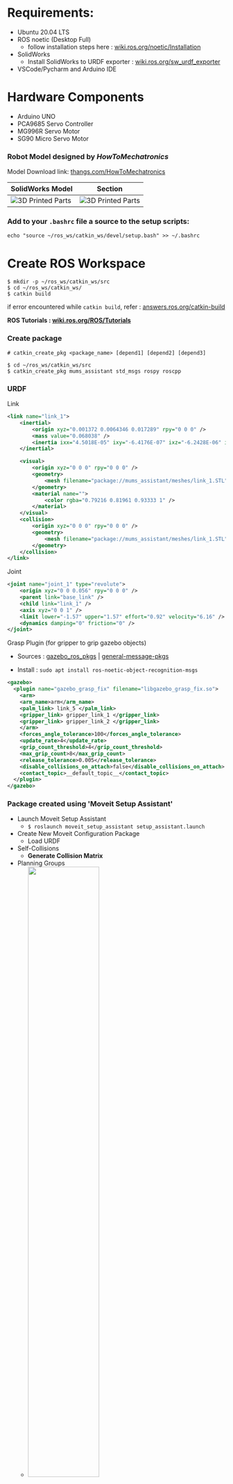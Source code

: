 # Requirements:
- Ubuntu 20.04 LTS
- ROS noetic (Desktop Full)
  - follow installation steps here : [wiki.ros.org/noetic/Installation](https://wiki.ros.org/noetic/Installation/Ubuntu)
- SolidWorks
  - Install SolidWorks to URDF exporter : [wiki.ros.org/sw_urdf_exporter](https://wiki.ros.org/sw_urdf_exporter/Tutorials/Export%20an%20Assembly)
- VSCode/Pycharm and Arduino IDE

# Hardware Components
- Arduino UNO
- PCA9685 Servo Controller
- MG996R Servo Motor
- SG90 Micro Servo Motor

### Robot Model designed by _HowToMechatronics_
Model Download link: [thangs.com/HowToMechatronics](https://thangs.com/m/38899)

| SolidWorks Model                                               | Section                                                       |
|----------------------------------------------------------------|---------------------------------------------------------------|
| ![3D Printed Parts](media/images/model_complete.jpeg?raw=true) | ![3D Printed Parts](media/images/model_section.jpeg?raw=true) |

### Add to your `.bashrc` file a source to the setup scripts:
``` shell
echo "source ~/ros_ws/catkin_ws/devel/setup.bash" >> ~/.bashrc
```

# Create ROS Workspace
``` shell
$ mkdir -p ~/ros_ws/catkin_ws/src
$ cd ~/ros_ws/catkin_ws/
$ catkin build
```
if error encountered while `catkin build`, refer : [answers.ros.org/catkin-build](https://answers.ros.org/question/353113/catkin-build-in-ubuntu-2004-noetic)

**ROS Tutorials : [wiki.ros.org/ROS/Tutorials](https://wiki.ros.org/ROS/Tutorials)**

### Create package

``` shell
# catkin_create_pkg <package_name> [depend1] [depend2] [depend3]

$ cd ~/ros_ws/catkin_ws/src
$ catkin_create_pkg mums_assistant std_msgs rospy roscpp
```

### URDF
Link

``` XML
<link name="link_1">
    <inertial>
        <origin xyz="0.001372 0.0064346 0.017289" rpy="0 0 0" />
        <mass value="0.068038" />
        <inertia ixx="4.5018E-05" ixy="-6.4176E-07" ixz="-6.2428E-06" iyy="5.8133E-05" iyz="-5.1777E-06" izz="5.4676E-05" />
    </inertial>

    <visual>
        <origin xyz="0 0 0" rpy="0 0 0" />
        <geometry>
            <mesh filename="package://mums_assistant/meshes/link_1.STL" />
        </geometry>
        <material name="">
            <color rgba="0.79216 0.81961 0.93333 1" />
        </material>
    </visual>
    <collision>
        <origin xyz="0 0 0" rpy="0 0 0" />
        <geometry>
            <mesh filename="package://mums_assistant/meshes/link_1.STL" />
        </geometry>
    </collision>
</link>
```

Joint

``` XML
<joint name="joint_1" type="revolute">
    <origin xyz="0 0 0.056" rpy="0 0 0" />
    <parent link="base_link" />
    <child link="link_1" />
    <axis xyz="0 0 1" />
    <limit lower="-1.57" upper="1.57" effort="0.92" velocity="6.16" />
    <dynamics damping="0" friction="0" />
</joint>
```

Grasp Plugin (for gripper to grip gazebo objects)

- Sources : [gazebo_ros_pkgs](https://github.com/ros-simulation/gazebo_ros_pkgs) | [general-message-pkgs](https://github.com/JenniferBuehler/general-message-pkgs)

- Install : `sudo apt install ros-noetic-object-recognition-msgs`

``` XML
<gazebo>
  <plugin name="gazebo_grasp_fix" filename="libgazebo_grasp_fix.so">
    <arm>
    <arm_name>arm</arm_name>
    <palm_link> link_5 </palm_link>
    <gripper_link> gripper_link_1 </gripper_link>
    <gripper_link> gripper_link_2 </gripper_link>
    </arm>
    <forces_angle_tolerance>100</forces_angle_tolerance>
    <update_rate>4</update_rate>
    <grip_count_threshold>4</grip_count_threshold>
    <max_grip_count>8</max_grip_count>
    <release_tolerance>0.005</release_tolerance>
    <disable_collisions_on_attach>false</disable_collisions_on_attach>
    <contact_topic>__default_topic__</contact_topic>
  </plugin>
</gazebo>
```

### Package created using 'Moveit Setup Assistant'

- Launch Moveit Setup Assistant
  - `$ roslaunch moveit_setup_assistant setup_assistant.launch`
- Create New Moveit Configuration Package
  - Load URDF
- Self-Collisions
  - **Generate Collision Matrix**
- Planning Groups
  - <img src="media/images/planning_group.png" width="60%">
- Robot Poses
  - rest pose : all arm joint angle = [0 0 0 0 0]
  - gripper_close : gripper joint = [0 0]
  - gripper_open : gripper joint = [-1 -1]
- End Effector
  - <img src="media/images/end_effector.png" width="60%">
- Controllers
  - <img src="media/images/setup_controllers.png" width="60%">
- Save package as : `mums_assistant_config`

# World
- Kitchen model in world file

``` XML
<model name='kitchen'>
  <static>1</static>
    <link name='kitchen'>
      <visual name='visual'>
          <geometry>
            <mesh>
              <uri>model://Kitchen/meshes/model.dae</uri>
              <scale>0.5 0.5 0.5</scale>
            </mesh>
          </geometry>
      </visual>
      <self_collide>0</self_collide>
      <enable_wind>0</enable_wind>
      <kinematic>0</kinematic>
    </link>
  <pose>-0.804049 0.532603 0 0 0 0</pose>
</model>
```
# Simulation

- Inputs via Rviz:

https://user-images.githubusercontent.com/42796209/156630172-7028c14f-a111-45b8-9cae-e2dcd7bb42e3.mp4

- Inputs via scripts:

https://user-images.githubusercontent.com/42796209/156896819-e8eca598-8ca6-4e8a-9198-2fc9c192b345.mp4


# Code

- Giving Joint angles as Input to reach specific position.

``` Python
def set_joint_angles(self, arg_list_joint_angles):

    list_joint_values = self._group.get_current_joint_values()
    rospy.loginfo('\033[94m' + ">>> Current Joint Values:" + '\033[0m')
    rospy.loginfo(list_joint_values)

    self._group.set_joint_value_target(arg_list_joint_angles)
    self._group.plan()
    flag_plan = self._group.go(wait=True)

    if (flag_plan == True):
        rospy.loginfo(
            '\033[94m' + ">>> set_joint_angles() Success" + '\033[0m')
    else:
        rospy.logerr(
            '\033[94m' + ">>> set_joint_angles() Failed." + '\033[0m')

    return flag_plan
```

# Ros-serial
Follow : [wiki.ros.org/rosserial_arduino](https://wiki.ros.org/rosserial_arduino/Tutorials/Arduino%20IDE%20Setup)

---

# 3D Printing Parts

| 1                                                           | 2                                                           | 3                                                           |
|-------------------------------------------------------------|-------------------------------------------------------------|-------------------------------------------------------------|
| ![3D Printed Parts](media/images/3d_printed_2.jpg?raw=true) | ![3D Printed Parts](media/images/3d_printed_3.jpg?raw=true) | ![3D Printed Parts](media/images/3d_printed_4.jpg?raw=true) |

---

# Commands for terminal

``` shell
$ source devel/setup.bash
$ roscore
$ rosrun rosserial_python serial_node.py _port:=/dev/ttyACM0 _baud:=115200
$ roslaunch mums_assistant test.launch
$ rosrun mums_assistant testcode.py
$ rosrun mums_assistant joint_servo_publisher_test.py
$ rosrun mums_assistant joint_servo_subscriber_test.py
```
